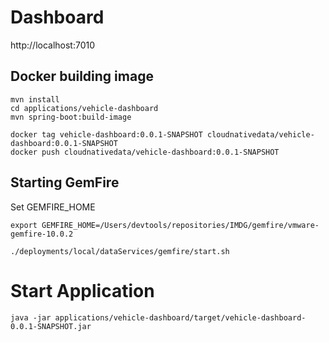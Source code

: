 # Dashboard

http://localhost:7010


## Docker building image

```shell
mvn install
cd applications/vehicle-dashboard
mvn spring-boot:build-image
```

```shell
docker tag vehicle-dashboard:0.0.1-SNAPSHOT cloudnativedata/vehicle-dashboard:0.0.1-SNAPSHOT
docker push cloudnativedata/vehicle-dashboard:0.0.1-SNAPSHOT
```

## Starting GemFire

Set GEMFIRE_HOME
```shell
export GEMFIRE_HOME=/Users/devtools/repositories/IMDG/gemfire/vmware-gemfire-10.0.2
```

```shell
./deployments/local/dataServices/gemfire/start.sh
```


# Start Application


```shell
java -jar applications/vehicle-dashboard/target/vehicle-dashboard-0.0.1-SNAPSHOT.jar
```


